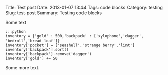 Title: Test post
Date: 2013-01-07 13:44
Tags: code blocks
Category: testing
Slug: test-post
Summary: Testing code blocks

Some text

	:::python
	inventory = {'gold' : 500,'backpack' : ['xylophone','dagger', 'bedroll','bread loaf']}
	inventory['pocket'] = ['seashell','strange berry','lint']
	inventory['backpack'].sort()
	inventory['backpack'].remove('dagger')
	inventory['gold'] += 50
	
Some more text.